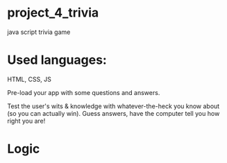 # project_4_trivia
java script trivia game 

# Used languages: 
HTML, CSS, JS

Pre-load your app with some questions and answers.

Test the user's wits & knowledge with whatever-the-heck you know about (so you can actually win). Guess answers, have the computer tell you how right you are!


# Logic


